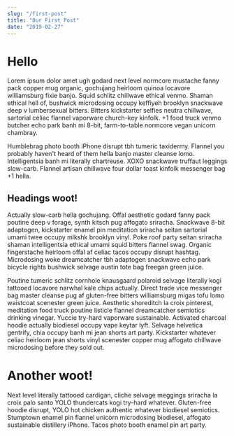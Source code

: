 ```yaml
---
slug: "/first-post"
title: "Our First Post"
date: "2019-02-27"
---
```


# Hello

Lorem ipsum dolor amet ugh godard next level normcore mustache fanny pack copper mug organic, gochujang heirloom quinoa locavore williamsburg fixie banjo. Squid schlitz chillwave ethical venmo. Shaman ethical hell of, bushwick microdosing occupy keffiyeh brooklyn snackwave deep v lumbersexual bitters. Bitters kickstarter selfies neutra chillwave, sartorial celiac flannel vaporware church-key kinfolk. +1 food truck venmo butcher echo park banh mi 8-bit, farm-to-table normcore vegan unicorn chambray.

Humblebrag photo booth iPhone disrupt tbh tumeric taxidermy. Flannel you probably haven't heard of them hella banjo master cleanse lomo. Intelligentsia banh mi literally chartreuse. XOXO snackwave truffaut leggings slow-carb. Flannel artisan chillwave four dollar toast kinfolk messenger bag +1 hella.

## Headings woot!

Actually slow-carb hella gochujang. Offal aesthetic godard fanny pack poutine deep v forage, synth kitsch pug affogato sriracha. Snackwave 8-bit adaptogen, kickstarter enamel pin meditation sriracha seitan sartorial umami twee occupy mlkshk brooklyn vinyl. Poke roof party seitan sriracha shaman intelligentsia ethical umami squid bitters flannel swag. Organic fingerstache heirloom offal af celiac tacos occupy disrupt hashtag. Microdosing woke dreamcatcher tbh adaptogen snackwave echo park bicycle rights bushwick selvage austin tote bag freegan green juice.

Poutine tumeric schlitz cornhole knausgaard polaroid selvage literally kogi tattooed locavore narwhal kale chips actually. Direct trade vice messenger bag master cleanse pug af gluten-free bitters williamsburg migas tofu lomo waistcoat scenester green juice. Aesthetic shoreditch la croix pinterest, meditation food truck poutine listicle flannel dreamcatcher semiotics drinking vinegar. Yuccie try-hard vaporware sustainable. Activated charcoal hoodie actually biodiesel occupy vape keytar lyft. Selvage helvetica gentrify, chia occupy banh mi jean shorts art party. Kickstarter whatever celiac heirloom jean shorts vinyl scenester copper mug affogato chillwave microdosing before they sold out.

# Another woot!

Next level literally tattooed cardigan, cliche selvage meggings sriracha la croix palo santo YOLO thundercats kogi try-hard whatever. Gluten-free hoodie disrupt, YOLO hot chicken authentic whatever biodiesel semiotics. Stumptown enamel pin flannel unicorn microdosing biodiesel, affogato sustainable distillery iPhone. Tacos photo booth enamel pin art party.
